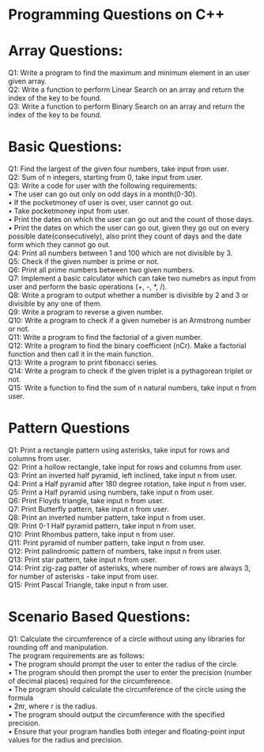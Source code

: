 # Programming Questions on C++

# Array Questions:
Q1: Write a program to find the maximum and minimum element in an user given array.\
Q2: Write a function to perform Linear Search on an array and return the index of the key to be found.\
Q3: Write a function to perform Binary Search on an array and return the index of the key to be found.

# Basic Questions:
Q1: Find the largest of the given four numbers, take input from user.\
Q2: Sum of n integers, starting from 0, take input from user.\
Q3: Write a code for user with the following requirements:\
•	The user can go out only on odd days in a month(0-30).\
•	If the pocketmoney of user is over, user cannot go out.\
•	Take pocketmoney input from user.\
•	Print the dates on which the user can go out and the count of those days.\
•	Print the dates on which the user can go out, given they go out on every possible date(consecutively), also print they count of days and the date form which they cannot go out.\
Q4: Print all numbers between 1 and 100 which are not divisible by 3.\
Q5: Check if the given number is prime or not.\
Q6: Print all prime numbers between two given numbers.\
Q7: Implement a basic calculator which can take two numebrs as input from user and perform the basic operations (+, -, *, /).\
Q8: Write a program to output whether a number is divisible by 2 and 3 or divisible by any one of them.\
Q9: Write a program to reverse a given number.\
Q10: Write a program to check if a given numeber is an Armstrong number or not.\
Q11: Write a program to find the factorial of a given number.\
Q12: Write a program to find the binary coefficient (nCr). Make a factorial function and then call it in the main function.\
Q13: Write a program to print fibonacci series.\
Q14: Write a program to check if the given triplet is a pythagorean triplet or not.\
Q15: Write a function to find the sum of n natural numbers, take input n from user.

# Pattern Questions
Q1: Print a rectangle pattern using asterisks, take input for rows and columns from user.\
Q2: Print a hollow rectangle, take input for rows and columns from user.\
Q3: Print an inverted half pyramid, left inclined, take input n from user.\
Q4: Print a Half pyramid after 180 degree rotation, take input n from user.\
Q5: Print a Half pyramid using numbers, take input n from user.\
Q6: Print Floyds triangle, take input n from user.\
Q7: Print Butterfly pattern, take input n from user.\
Q8: Print an inverted number pattern, take input n from user.\
Q9: Print 0-1 Half pyramid pattern, take input n from user.\
Q10: Print Rhombus pattern, take input n from user.\
Q11: Print pyramid of number pattern, take input n from user.\
Q12: Print palindromic pattern of numbers, take input n from user.\
Q13: Print star pattern, take input n from user.\
Q14: Print zig-zag patter of asterisks, where number of rows are always 3, for number of asterisks - take input from user.\
Q15: Print Pascal Triangle, take input n from user.

# Scenario Based Questions:
Q1: Calculate the circumference of a circle without using any libraries for rounding off and manipulation.\
The program requirements are as follows:\
•	The program should prompt the user to enter the radius of the circle.\
•	The program should then prompt the user to enter the precision (number of decimal places) required for the circumference.\
•	The program should calculate the circumference of the circle using the formula \
•	2πr, where  r is the radius.\
•	The program should output the circumference with the specified precision.\
•	Ensure that your program handles both integer and floating-point input values for the radius and precision.

